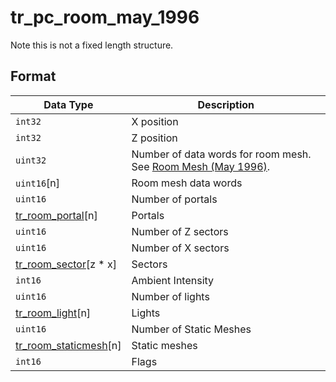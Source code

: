 # tr_pc_room_may_1996

Note this is not a fixed length structure.

## Format

| Data Type | Description    |
| ----------| -------------  |
| `int32`   | X position |
| `int32`   | Z position |
| `uint32` | Number of data words for room mesh. See [Room Mesh (May 1996)](tr_pc_room_mesh_may_1996.md). |
| `uint16`[n] | Room mesh data words |
| `uint16` | Number of portals |
| [tr_room_portal](tr_room_portal.md)[n] | Portals |
| `uint16` | Number of Z sectors |
| `uint16` | Number of X sectors |
| [tr_room_sector](tr_room_sector.md)[z * x] | Sectors |
| `int16` | Ambient Intensity |
| `uint16` | Number of lights |
| [tr_room_light](tr_room_light.md)[n] | Lights |
| `uint16` | Number of Static Meshes |
| [tr_room_staticmesh](tr_room_staticmesh.md)[n] | Static meshes |
| `int16` | Flags |